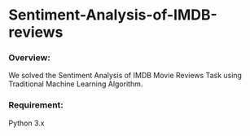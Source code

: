 # Sentiment-Analysis-of-IMDB-reviews

### Overview:
We solved the Sentiment Analysis of IMDB Movie Reviews Task using Traditional Machine Learning Algorithm.

### Requirement:
Python 3.x
